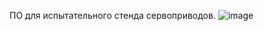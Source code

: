 ПО для испытательного стенда сервоприводов.
![image](https://github.com/user-attachments/assets/de8c8663-4cd4-410f-87ad-65e5d4c47068)
